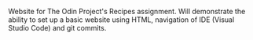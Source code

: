 Website for The Odin Project's Recipes assignment.
Will demonstrate the ability to set up a basic
website using HTML, navigation of IDE (Visual 
Studio Code) and git commits.